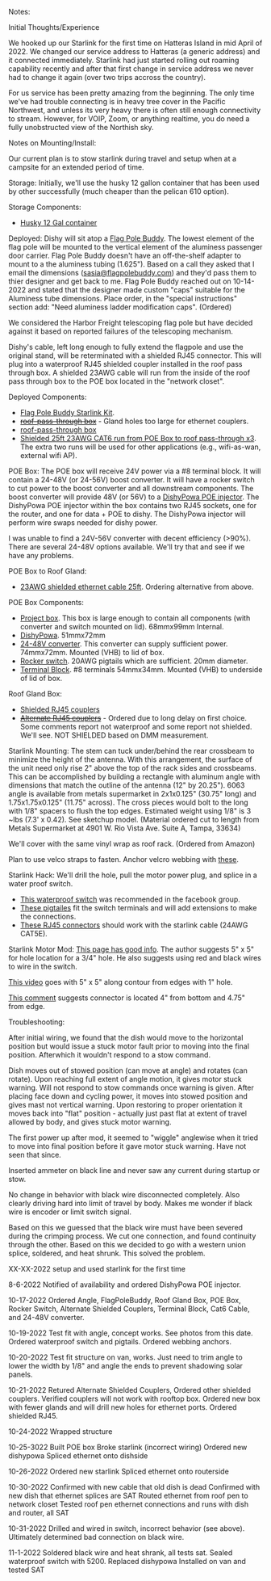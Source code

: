 Notes:

Initial Thoughts/Experience

We hooked up our Starlink for the first time on Hatteras Island in mid April of 2022.  We changed our service address to Hatteras (a generic address) and it connected immediately.  Starlink had just started rolling out roaming capability recently and after that first change in service address we never had to change it again (over two trips accross the country).

For us service has been pretty amazing from the beginning.  The only time we've had trouble connecting is in heavy tree cover in the Pacific Northwest, and unless its very heavy there is often still enough connectivity to stream.  However, for VOIP, Zoom, or anything realtime, you do need a fully unobstructed view of the Northish sky.




Notes on Mounting/Install:

Our current plan is to stow starlink during travel and setup when at a campsite for an extended period of time.

Storage: Initially, we'll use the husky 12 gallon container that has been used by other successfully (much cheaper than the pelican 610 option).

Storage Components:
* [Husky 12 Gal container]()

Deployed:
Dishy will sit atop a [Flag Pole Buddy](https://flagpolebuddy.com/ols/products/httpsflagpolebuddycomolsproductshttpsflagpolebuddycomolsproductsstarlink-kit-2nd-generation).  The lowest element of the flag pole will be mounted to the vertical element of the aluminess passenger door carrier.  Flag Pole Buddy doesn't have an off-the-shelf adapter to mount to a the aluminess tubing (1.625").  Based on a call they asked that I email the dimensions (sasia@flagpolebuddy.com) and they'd pass them to thier designer and get back to me. Flag Pole Buddy reached out on 10-14-2022 and stated that the designer made custom "caps" suitable for the Aluminess tube dimensions.  Place order, in the "special instructions" section add: "Need aluminess ladder modification caps". (Ordered)

We considered the Harbor Freight telescoping flag pole but have decided against it based on reported failures of the telescoping mechanism.

Dishy's cable, left long enough to fully extend the flagpole and use the original stand, will be reterminated with a shielded RJ45 connector.  This will plug into a waterproof RJ45 shielded coupler installed in the roof pass through box.  A shielded 23AWG cable will run from the inside of the roof pass through box to the POE box located in the "network closet".

Deployed Components:
* [Flag Pole Buddy Starlink Kit](https://flagpolebuddy.com/ols/products/httpsflagpolebuddycomolsproductshttpsflagpolebuddycomolsproductsstarlink-kit-2nd-generation).
* [~~roof-pass-through box~~](https://www.amazon.com/gp/product/B089LLX8RK/) - Gland holes too large for ethernet couplers.
* [roof-pass-through box](https://www.amazon.com/gp/product/B08K79YJNJ/)
* [Shielded 25ft 23AWG CAT6 run from POE Box to roof pass-through x3](https://www.amazon.com/Ethernet-IMONTA-Resistant-Waterproof-Buried-able/dp/B0714FJBTW/).  The extra two runs will be used for other applications (e.g., wifi-as-wan, external wifi AP).


POE Box:
The POE box will receive 24V power via a #8 terminal block.  It will contain a 24-48V (or 24-56V) boost converter.  It will have a rocker switch to cut power to the boost converter and all downstream components.  The boost converter will provide 48V (or 56V) to a [DishyPowa POE injector](https://dishypowa.com/).  The DishyPowa POE injector within the box contains two RJ45 sockets, one for the router, and one for data + POE to dishy.  The DishyPowa injector will perform wire swaps needed for dishy power.  

I was unable to find a 24V-56V converter with decent efficiency (>90%).  There are several 24-48V options available.  We'll try that and see if we have any problems.

POE Box to Roof Gland:
* [23AWG shielded ethernet cable 25ft](https://www.amazon.com/GearIT-Cat6-Outdoor-Ethernet-Cable/dp/B0874799NB?th=1). Ordering alternative from above.

POE Box Components:
* [Project box](https://www.amazon.com/LeMotech-Stainless-Waterproof-Electrical-Electronics/dp/B09T6NFRXH/?th=1).  This box is large enough to contain all components (with converter and switch mounted on lid).  68mmx99mm Internal.
* [DishyPowa](https://dishypowa.com/). 51mmx72mm
* [24-48V converter](https://www.amazon.com/gp/product/B089M7FVLJ/).  This converter can supply sufficient power. 74mmx72mm.  Mounted (VHB) to lid of box.
* [Rocker switch](https://www.amazon.com/gp/product/B08R5PLDBP/?th=1). 20AWG pigtails which are sufficient. 20mm diameter.
* [Terminal Block](https://www.amazon.com/Blue-Sea-Systems-Circuit-Terminal/dp/B0000AZ6TZ/ref=sr_1_1?crid=6CQF0J3PKDX9&keywords=2502%2Bblue%2Bsea&qid=1665509883&qu=eyJxc2MiOiIwLjg4IiwicXNhIjoiMC4wMCIsInFzcCI6IjAuMDAifQ%3D%3D&s=industrial&sprefix=2502%2Bblue%2Bsea%2Cindustrial%2C138&sr=1-1&th=1&psc=1).  #8 terminals 54mmx34mm.  Mounted (VHB) to underside of lid of box.

Roof Gland Box:
* [Shielded RJ45 couplers](https://www.amazon.com/gp/product/B09XM37H79/)
* [~~Alternate RJ45 couplers~~](https://www.amazon.com/gp/product/B08CDD2BRF) - Ordered due to long delay on first choice.  Some comments report not waterproof and some report not shielded.  We'll see.  NOT SHIELDED based on DMM measurement.


Starlink Mounting:
The stem can tuck under/behind the rear crossbeam to minimize the height of the antenna.  With this arrangement, the surface of the unit need only rise 2" above the top of the rack sides and crossbeams.  This can be accomplished by building a rectangle with aluminum angle with dimensions that match the outline of the antenna (12" by 20.25").  6063 angle is available from metals supermarket in 2x1x0.125" (30.75" long) and 1.75x1.75x0.125" (11.75" across).  The cross pieces would bolt to the long with 1/8" spacers to flush the top edges.  Estimated weight using 1/8" is 3 ~lbs (7.3' x 0.42).  See sketchup model.  (Material ordered cut to length from Metals Supermarket at 4901 W. Rio Vista Ave. Suite A, Tampa, 33634)

We'll cover with the same vinyl wrap as roof rack. (Ordered from Amazon)

Plan to use velco straps to fasten.  Anchor velcro webbing with [these](https://www.mcmaster.com/8030T11/).

Starlink Hack:
We'll drill the hole, pull the motor power plug, and splice in a water proof switch.
* [This waterproof switch](https://www.amazon.com/dp/B008DG86SQ) was recommended in the facebook group.
* [These pigtailes](https://www.amazon.com/dp/B08F784R9W) fit the switch terminals and will add extensions to make the connections.
* [These RJ45 connectors](https://www.amazon.com/gp/product/B07K6DDVV1/) should work with the starlink cable (24AWG CAT5E).

Starlink Motor Mod:
[This page has good info](https://www.facebook.com/groups/starlinktogo/permalink/409284207818149).  The author suggests 5" x 5" for hole location for a 3/4" hole.  He also suggests using red and black wires to wire in the switch.

[This video](https://youtu.be/kCOgG6daDVE?t=187) goes with 5" x 5" along contour from edges with 1" hole.

[This comment](https://www.facebook.com/photo.php?fbid=10158932786661334&set=p.10158932786661334&type=3) suggests connector is located 4" from bottom and 4.75" from edge.

Troubleshooting:

After initial wiring, we found that the dish would move to the horizontal position but would issue a stuck motor fault prior to moving into the final position.  Afterwhich it wouldn't respond to a stow command.

Dish moves out of stowed position (can move at angle) and rotates (can rotate).  Upon reaching full extent of angle motion, it gives motor stuck warning.  Will not respond to stow commands once warning is given.  After placing face down and cycling power, it moves into stowed position and gives mast not vertical warning.  Upon restoring to proper orientation it moves back into "flat" position - actually just past flat at extent of travel allowed by body, and gives stuck motor warning.

The first power up after mod, it seemed to "wiggle" anglewise when it tried to move into final position before it gave motor stuck warning.  Have not seen that since.

Inserted ammeter on black line and never saw any current during startup or stow.

No change in behavior with black wire disconnected completely.  Also clearly driving hard into limit of travel by body.  Makes me wonder if black wire is encoder or limit switch signal.

Based on this we guessed that the black wire must have been severed during the crimping process.  We cut one connection, and found continuity through the other.  Based on this we decided to go with a western union splice, soldered, and heat shrunk.  This solved the problem.



XX-XX-2022
setup and used starlink for the first time

8-6-2022
Notified of availability and ordered DishyPowa POE injector.

10-17-2022
Ordered Angle, FlagPoleBuddy, Roof Gland Box, POE Box, Rocker Switch, Alternate Shielded Couplers, Terminal Block, Cat6 Cable, and 24-48V converter.

10-19-2022
Test fit with angle, concept works.  See photos from this date.
Ordered waterproof switch and pigtails.
Ordered webbing anchors.

10-20-2022
Test fit structure on van, works.  Just need to trim angle to lower the width by 1/8" and angle the ends to prevent shadowing solar panels.

10-21-2022
Retured Alternate Shielded Couplers, Ordered other shielded couplers.  Verified couplers will not work with rooftop box.  Ordered new box with fewer glands and will drill new holes for ethernet ports.
Ordered shielded RJ45.

10-24-2022
Wrapped structure

10-25-3022
Built POE box
Broke starlink (incorrect wiring)
Ordered new dishypowa
Spliced ethernet onto dishside

10-26-2022
Ordered new starlink
Spliced ethernet onto routerside

10-30-2022
Confirmed with new cable that old dish is dead
Confirmed with new dish that ethernet splices are SAT
Routed ethernet from roof pen to network closet
Tested roof pen ethernet connections and runs with dish and router, all SAT

10-31-2022
Drilled and wired in switch, incorrect behavior (see above).  Ultimately determined bad connection on black wire.

11-1-2022
Soldered black wire and heat shrank, all tests sat.
Sealed waterproof switch with 5200.
Replaced dishypowa
Installed on van and tested SAT





